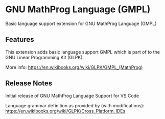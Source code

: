 # GNU MathProg Language (GMPL)

Basic language support extension for GNU MathProg Language (GMPL)

## Features

This extension adds basic language support GMPL which is part of to the GNU Linear Programming Kit (GLPK).

More info: https://en.wikibooks.org/wiki/GLPK/GMPL_(MathProg)

<!-- ## Requirements

If you have any requirements or dependencies, add a section describing those and how to install and configure them. -->


<!-- ## Known Issues

Calling out known issues can help limit users opening duplicate issues against your extension. -->

## Release Notes

Initial release of GNU MathProg Language Support for VS Code

Language grammar definition as provided by (with modifications): https://en.wikibooks.org/wiki/GLPK/Cross_Platform_IDEs


<!-- ### 1.0.0

Initial release of GNU MathProg Language Support for VS Code -->